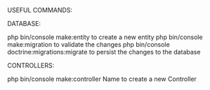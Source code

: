 USEFUL COMMANDS:

DATABASE:

php bin/console make:entity to create a new entity 
php bin/console make:migration to validate the changes 
php bin/console doctrine:migrations:migrate to persist the changes to the database 


CONTROLLERS: 

php bin/console make:controller Name to create a new Controller 
